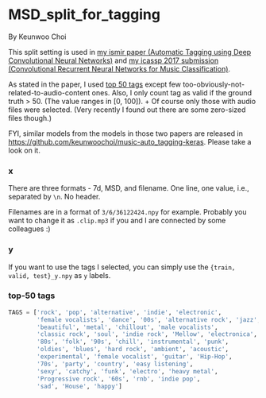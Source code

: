 # MSD_split_for_tagging

By Keunwoo Choi

This split setting is used in [my ismir paper (Automatic Tagging using Deep Convolutional Neural Networks)](https://arxiv.org/abs/1606.00298) and [my icassp 2017 submission (Convolutional Recurrent Neural Networks for Music Classification)](https://arxiv.org/abs/1609.04243). 

As stated in the paper, I used [top 50 tags](https://github.com/keunwoochoi/MSD_split_for_tagging/blob/master/tags.py) except few too-obviously-not-related-to-audio-content ones. Also, I only count tag as valid if the ground truth > 50. (The value ranges in [0, 100]). + Of course only those with audio files were selected. (Very recently I found out there are some zero-sized files though.)

FYI, similar models from the models in those two papers are released in https://github.com/keunwoochoi/music-auto_tagging-keras. Please take a look on it. 

### x
There are three formats - 7d, MSD, and filename. One line, one value, i.e., separated by `\n`. No header. 

Filenames are in a format of `3/6/36122424.npy` for example. Probably you want to change it as `.clip.mp3` if you and I are connected by some colleagues :) 

### y
If you want to use the tags I selected, you can simply use the `{train, valid, test}_y.npy` as `y` labels. 

### top-50 tags
```python
TAGS = ['rock', 'pop', 'alternative', 'indie', 'electronic',
        'female vocalists', 'dance', '00s', 'alternative rock', 'jazz',
        'beautiful', 'metal', 'chillout', 'male vocalists',
        'classic rock', 'soul', 'indie rock', 'Mellow', 'electronica',
        '80s', 'folk', '90s', 'chill', 'instrumental', 'punk',
        'oldies', 'blues', 'hard rock', 'ambient', 'acoustic',
        'experimental', 'female vocalist', 'guitar', 'Hip-Hop',
        '70s', 'party', 'country', 'easy listening',
        'sexy', 'catchy', 'funk', 'electro', 'heavy metal',
        'Progressive rock', '60s', 'rnb', 'indie pop',
        'sad', 'House', 'happy']
```
